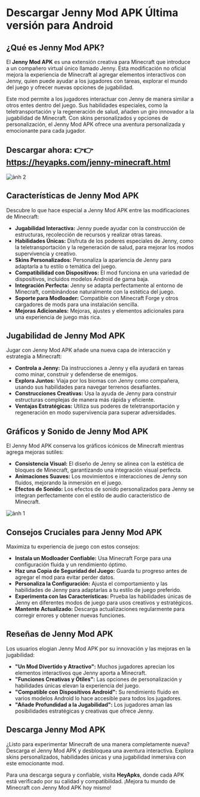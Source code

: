 # Descargar Jenny Mod APK Última versión para Android

## ¿Qué es Jenny Mod APK?
El **Jenny Mod APK** es una extensión creativa para Minecraft que introduce a un compañero virtual único llamado Jenny. Esta modificación no oficial mejora la experiencia de Minecraft al agregar elementos interactivos con Jenny, quien puede ayudar a los jugadores con tareas, explorar el mundo del juego y ofrecer nuevas opciones de jugabilidad.

Este mod permite a los jugadores interactuar con Jenny de manera similar a otros entes dentro del juego. Sus habilidades especiales, como la teletransportación y la regeneración de salud, añaden un giro innovador a la jugabilidad de Minecraft. Con skins personalizados y opciones de personalización, el Jenny Mod APK ofrece una aventura personalizada y emocionante para cada jugador.

## Descargar ahora: 👉👉 https://heyapks.com/jenny-minecraft.html

![ảnh 2](https://github.com/user-attachments/assets/3a428b06-94ad-484a-80ba-b5f1f40bfbac)

## Características de Jenny Mod APK
Descubre lo que hace especial a Jenny Mod APK entre las modificaciones de Minecraft:

- **Jugabilidad Interactiva:** Jenny puede ayudar con la construcción de estructuras, recolección de recursos y realizar otras tareas.
- **Habilidades Únicas:** Disfruta de los poderes especiales de Jenny, como la teletransportación y la regeneración de salud, para mejorar los modos supervivencia y creativo.
- **Skins Personalizados:** Personaliza la apariencia de Jenny para adaptarla a tu estilo o temática del juego.
- **Compatibilidad con Dispositivos:** El mod funciona en una variedad de dispositivos, incluidos modelos Android de gama baja.
- **Integración Perfecta:** Jenny se adapta perfectamente al entorno de Minecraft, combinándose naturalmente con la estética del juego.
- **Soporte para Modloader:** Compatible con Minecraft Forge y otros cargadores de mods para una instalación sencilla.
- **Mejoras Adicionales:** Mejoras, ajustes y elementos adicionales para una experiencia de juego más rica.


## Jugabilidad de Jenny Mod APK
Jugar con Jenny Mod APK añade una nueva capa de interacción y estrategia a Minecraft:

- **Controla a Jenny:** Da instrucciones a Jenny y ella ayudará en tareas como minar, construir y defenderse de enemigos.
- **Explora Juntos:** Viaja por los biomas con Jenny como compañera, usando sus habilidades para navegar terrenos desafiantes.
- **Construcciones Creativas:** Usa la ayuda de Jenny para construir estructuras complejas de manera más rápida y eficiente.
- **Ventajas Estratégicas:** Utiliza sus poderes de teletransportación y regeneración en modo supervivencia para superar adversidades.


## Gráficos y Sonido de Jenny Mod APK
El Jenny Mod APK conserva los gráficos icónicos de Minecraft mientras agrega mejoras sutiles:

- **Consistencia Visual:** El diseño de Jenny se alinea con la estética de bloques de Minecraft, garantizando una integración visual perfecta.
- **Animaciones Suaves:** Los movimientos e interacciones de Jenny son fluidos, mejorando la inmersión en el juego.
- **Efectos de Sonido:** Los efectos de sonido personalizados para Jenny se integran perfectamente con el estilo de audio característico de Minecraft.

![ảnh 1](https://github.com/user-attachments/assets/e46b74e2-aecf-454b-b7cd-caa749a70fb7)

## Consejos Cruciales para Jenny Mod APK
Maximiza tu experiencia de juego con estos consejos:

- **Instala un Modloader Confiable:** Usa Minecraft Forge para una configuración fluida y un rendimiento óptimo.
- **Haz una Copia de Seguridad del Juego:** Guarda tu progreso antes de agregar el mod para evitar perder datos.
- **Personaliza la Configuración:** Ajusta el comportamiento y las habilidades de Jenny para adaptarlas a tu estilo de juego preferido.
- **Experimenta con las Características:** Prueba las habilidades únicas de Jenny en diferentes modos de juego para usos creativos y estratégicos.
- **Mantente Actualizado:** Descarga actualizaciones regularmente para corregir errores y obtener nuevas funciones.


## Reseñas de Jenny Mod APK
Los usuarios elogian Jenny Mod APK por su innovación y las mejoras en la jugabilidad:

- **"Un Mod Divertido y Atractivo":** Muchos jugadores aprecian los elementos interactivos que Jenny aporta a Minecraft.
- **"Funciones Creativas y Ötiles":** Las opciones de personalización y habilidades únicas elevan la experiencia del juego.
- **"Compatible con Dispositivos Android":** Su rendimiento fluido en varios modelos Android lo hace accesible para todos los jugadores.
- **"Añade Profundidad a la Jugabilidad":** Los jugadores aman las posibilidades estratégicas y creativas que ofrece Jenny.


## Descarga Jenny Mod APK
¿Listo para experimentar Minecraft de una manera completamente nueva? Descarga el Jenny Mod APK y desbloquea una aventura interactiva. Explora skins personalizados, habilidades únicas y una jugabilidad inmersiva con este emocionante mod.

Para una descarga segura y confiable, visita **HeyApks**, donde cada APK está verificado por su calidad y compatibilidad. ¡Mejora tu mundo de Minecraft con Jenny Mod APK hoy mismo!
